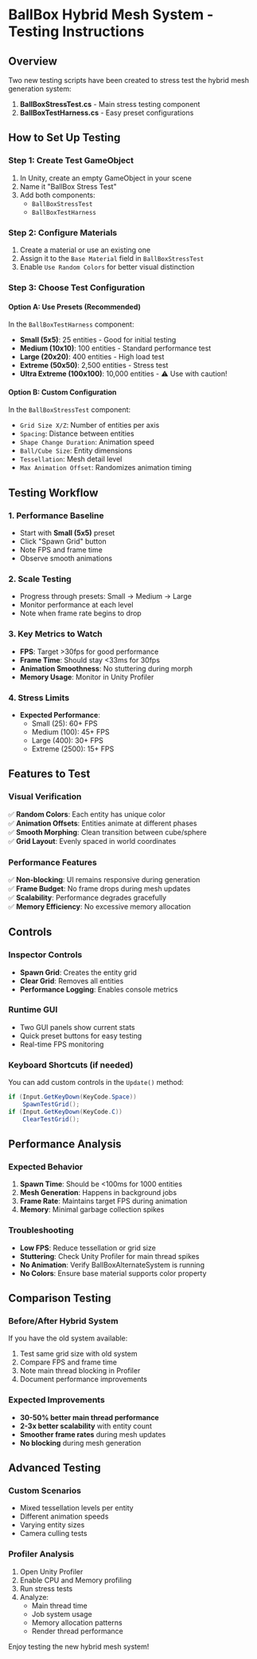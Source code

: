 # BallBox Hybrid Mesh System - Testing Instructions

## Overview
Two new testing scripts have been created to stress test the hybrid mesh generation system:

1. **BallBoxStressTest.cs** - Main stress testing component
2. **BallBoxTestHarness.cs** - Easy preset configurations

## How to Set Up Testing

### Step 1: Create Test GameObject
1. In Unity, create an empty GameObject in your scene
2. Name it "BallBox Stress Test"
3. Add both components:
   - `BallBoxStressTest`
   - `BallBoxTestHarness`

### Step 2: Configure Materials
1. Create a material or use an existing one
2. Assign it to the `Base Material` field in `BallBoxStressTest`
3. Enable `Use Random Colors` for better visual distinction

### Step 3: Choose Test Configuration

#### Option A: Use Presets (Recommended)
In the `BallBoxTestHarness` component:
- **Small (5x5)**: 25 entities - Good for initial testing
- **Medium (10x10)**: 100 entities - Standard performance test
- **Large (20x20)**: 400 entities - High load test
- **Extreme (50x50)**: 2,500 entities - Stress test
- **Ultra Extreme (100x100)**: 10,000 entities - ⚠️ Use with caution!

#### Option B: Custom Configuration
In the `BallBoxStressTest` component:
- `Grid Size X/Z`: Number of entities per axis
- `Spacing`: Distance between entities
- `Shape Change Duration`: Animation speed
- `Ball/Cube Size`: Entity dimensions  
- `Tessellation`: Mesh detail level
- `Max Animation Offset`: Randomizes animation timing

## Testing Workflow

### 1. Performance Baseline
- Start with **Small (5x5)** preset
- Click "Spawn Grid" button
- Note FPS and frame time
- Observe smooth animations

### 2. Scale Testing
- Progress through presets: Small → Medium → Large
- Monitor performance at each level
- Note when frame rate begins to drop

### 3. Key Metrics to Watch
- **FPS**: Target >30fps for good performance
- **Frame Time**: Should stay <33ms for 30fps
- **Animation Smoothness**: No stuttering during morph
- **Memory Usage**: Monitor in Unity Profiler

### 4. Stress Limits
- **Expected Performance**:
  - Small (25): 60+ FPS
  - Medium (100): 45+ FPS  
  - Large (400): 30+ FPS
  - Extreme (2500): 15+ FPS

## Features to Test

### Visual Verification
✅ **Random Colors**: Each entity has unique color  
✅ **Animation Offsets**: Entities animate at different phases  
✅ **Smooth Morphing**: Clean transition between cube/sphere  
✅ **Grid Layout**: Evenly spaced in world coordinates

### Performance Features
✅ **Non-blocking**: UI remains responsive during generation  
✅ **Frame Budget**: No frame drops during mesh updates  
✅ **Scalability**: Performance degrades gracefully  
✅ **Memory Efficiency**: No excessive memory allocation

## Controls

### Inspector Controls
- **Spawn Grid**: Creates the entity grid
- **Clear Grid**: Removes all entities
- **Performance Logging**: Enables console metrics

### Runtime GUI
- Two GUI panels show current stats
- Quick preset buttons for easy testing
- Real-time FPS monitoring

### Keyboard Shortcuts (if needed)
You can add custom controls in the `Update()` method:
```csharp
if (Input.GetKeyDown(KeyCode.Space))
    SpawnTestGrid();
if (Input.GetKeyDown(KeyCode.C))
    ClearTestGrid();
```

## Performance Analysis

### Expected Behavior
1. **Spawn Time**: Should be <100ms for 1000 entities
2. **Mesh Generation**: Happens in background jobs
3. **Frame Rate**: Maintains target FPS during animation
4. **Memory**: Minimal garbage collection spikes

### Troubleshooting
- **Low FPS**: Reduce tessellation or grid size
- **Stuttering**: Check Unity Profiler for main thread spikes  
- **No Animation**: Verify BallBoxAlternateSystem is running
- **No Colors**: Ensure base material supports color property

## Comparison Testing

### Before/After Hybrid System
If you have the old system available:
1. Test same grid size with old system
2. Compare FPS and frame time
3. Note main thread blocking in Profiler
4. Document performance improvements

### Expected Improvements
- **30-50% better main thread performance**
- **2-3x better scalability** with entity count
- **Smoother frame rates** during mesh updates
- **No blocking** during mesh generation

## Advanced Testing

### Custom Scenarios
- Mixed tessellation levels per entity
- Different animation speeds
- Varying entity sizes
- Camera culling tests

### Profiler Analysis
1. Open Unity Profiler
2. Enable CPU and Memory profiling
3. Run stress tests
4. Analyze:
   - Main thread time
   - Job system usage
   - Memory allocation patterns
   - Render thread performance

Enjoy testing the new hybrid mesh system!